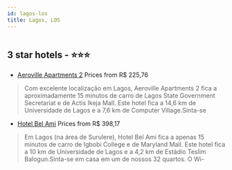 ```yaml
---
id: lagos-los
title: Lagos, LOS
---
```


<center><img src="https://i.travelapi.com/hotels/24000000/23980000/23977200/23977117/9eabbeb7_z.jpg" alt="" /></center>


##  3 star hotels - ⭐️⭐️⭐️

-    [Aeroville Apartments 2](https://www.hurb.com/br/aud/https://www.hurb.com/br/hotels/lagos/aeroville-apartments-2-HT-T9O6?cmp=18055) Prices from R$ 225,76
   > Com excelente localização em Lagos, Aeroville Apartments 2 fica a aproximadamente 15 minutos de carro de Lagos State Government Secretariat e de Actis Ikeja Mall.  Este hotel fica a 14,6 km de Universidade de Lagos e a 7,6 km de Computer Village.Sinta-se 
-    [Hotel Bel Ami](https://www.hurb.com/br/aud/https://www.hurb.com/br/hotels/lagos/hotel-bel-ami-HT-8DHY?cmp=18055) Prices from R$ 398,17
   > Em Lagos (na área de Surulere), Hotel Bel Ami fica a apenas 15 minutos de carro de Igbobi College e de Maryland Mall.  Este hotel fica a 10 km de Universidade de Lagos e a 4,2 km de Estádio Teslim Balogun.Sinta-se em casa em um de nossos 32 quartos. O Wi-
